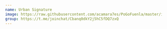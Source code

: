 ```yaml
---
name: Urban Signature
image: https://raw.githubusercontent.com/acamara7es/PoGoFuenla/master/images/gyms/urban.jpg
group: https://t.me/joinchat/Cbanq0dkY2j5hC5fDQ7zxQ
---
```

